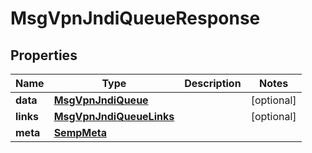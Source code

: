 

# MsgVpnJndiQueueResponse


## Properties

| Name | Type | Description | Notes |
|------------ | ------------- | ------------- | -------------|
|**data** | [**MsgVpnJndiQueue**](MsgVpnJndiQueue.md) |  |  [optional] |
|**links** | [**MsgVpnJndiQueueLinks**](MsgVpnJndiQueueLinks.md) |  |  [optional] |
|**meta** | [**SempMeta**](SempMeta.md) |  |  |



